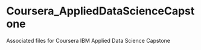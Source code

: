 # Coursera_AppliedDataScienceCapstone
Associated files for Coursera IBM Applied Data Science Capstone
